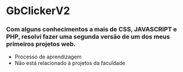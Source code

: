 # GbClickerV2
### Com alguns conhecimentos a mais de CSS, JAVASCRIPT e PHP, resolvi fazer uma segunda versão de um dos meus primeiros projetos web.

- Processo de aprendizagem
- Não está relacionado à projetos da faculdade
